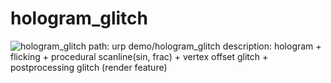 # hologram_glitch
![hologram_glitch](https://github.com/user-attachments/assets/69580c15-3ddc-4946-b622-65742f43b45e)
path: urp demo/hologram_glitch
description: hologram + flicking + procedural scanline(sin, frac) + vertex offset glitch + postprocessing glitch (render feature)
